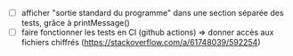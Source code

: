 - [ ] afficher "sortie standard du programme" dans une section séparée des tests, grâce à printMessage()
- [ ] faire fonctionner les tests en CI (github actions) => donner accès aux fichiers chiffrés (https://stackoverflow.com/a/61748039/592254)

